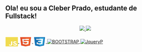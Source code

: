 

<!--
**cleberprado/cleberprado** is a ✨ _special_ ✨ repository because its `README.md` (this file) appears on your GitHub profile.

Here are some ideas to get you started:

- 🔭 I’m currently working on ...
- 🌱 I’m currently learning ...
- 👯 I’m looking to collaborate on ...
- 🤔 I’m looking for help with ...
- 💬 Ask me about ...
- 📫 How to reach me: ...
- 😄 Pronouns: ...
- ⚡ Fun fact: ...
-->
## Ola! eu sou a Cleber Prado, estudante de Fullstack!
<div align="center">
  <a href="https://github.com/cleberprado">
  <img height="140em" src="https://github-readme-stats.vercel.app/api?username=cleberprado&show_icons=true&theme=dracula&include_all_commits=true&count_private=true"/>
  <img height="140em" src="https://github-readme-stats.vercel.app/api/top-langs/?username=cleberprado&layout=compact&langs_count=7&theme=dracula"/>
</div>
  <div style="display: inline_block"><br>
  <img align="center" alt="Js" height="30" width="40" src="https://raw.githubusercontent.com/devicons/devicon/master/icons/javascript/javascript-plain.svg">
   <img align="center" alt="HTML" height="30" width="40" src="https://raw.githubusercontent.com/devicons/devicon/master/icons/html5/html5-original.svg">
  <img align="center" alt="CSS" height="30" width="40" src="https://raw.githubusercontent.com/devicons/devicon/master/icons/css3/css3-original.svg">
    <img  height="30" width="40" align="center" alt="BOOTSTRAP"src="https://cdn.jsdelivr.net/gh/devicons/devicon/icons/bootstrap/bootstrap-original.svg" />
     <img  height="30" width="40" align="center" alt="JqueryP"src="https://cdn.jsdelivr.net/gh/devicons/devicon/icons/jquery/jquery-original.svg" />
 
  
</div>
   

